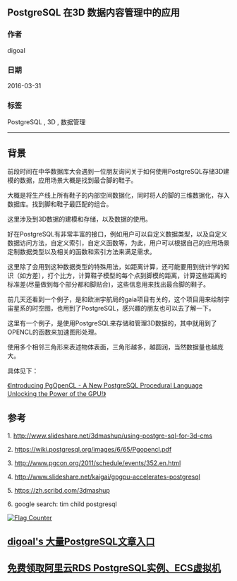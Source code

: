## PostgreSQL 在3D 数据内容管理中的应用  
                                                                                                         
### 作者                                                                                                         
digoal                                                                                                         
                                                                                                         
### 日期                                                                                                         
2016-03-31                                                                                                      
                                                                                                         
### 标签                                                                                                         
PostgreSQL , 3D , 数据管理    
                                                                                                         
----                                                                                                         
                                                                                                         
## 背景                                             
前段时间在中华数据库大会遇到一位朋友询问关于如何使用PostgreSQL存储3D建模的数据，应用场景大概是找到最合脚的鞋子。  
  
大概是将生产线上所有鞋子的内部空间数据化，同时将人的脚的三维数据化，存入数据库。找到脚和鞋子最匹配的组合。  
  
这里涉及到3D数据的建模和存储，以及数据的使用。  
  
好在PostgreSQL有非常丰富的接口，例如用户可以自定义数据类型，以及自定义数据访问方法，自定义索引，自定义函数等，为此，用户可以根据自己的应用场景定制数据类型以及相关的函数和索引方法来满足需求。  
  
这里除了会用到这种数据类型的特殊用法，如距离计算，还可能要用到统计学的知识（如方差），打个比方，计算鞋子模型的每个点到脚模的距离，计算这些距离的标准差(尽量做到每个部分都和脚贴合)，这些信息用来找出最合脚的鞋子。  
  
前几天还看到一个例子，是和欧洲宇航局的gaia项目有关的，这个项目用来绘制宇宙星系的时空图，也用到了PostgreSQL，感兴趣的朋友也可以去了解一下。  
  
这里有一个例子，是使用PostgreSQL来存储和管理3D数据的，其中就用到了OPENCL的函数来加速图形处理。  
  
使用多个相邻三角形来表述物体表面，三角形越多，越圆润，当然数据量也越庞大。  
  
具体见下：  
  
[《Introducing PgOpenCL - A New PostgreSQL Procedural Language Unlocking the Power of the GPU!》](20160331_01_pdf_001.pdf)  
  
## 参考  
1\. http://www.slideshare.net/3dmashup/using-postgre-sql-for-3d-cms  
  
2\. https://wiki.postgresql.org/images/6/65/Pgopencl.pdf  
  
3\. http://www.pgcon.org/2011/schedule/events/352.en.html  
  
4\. http://www.slideshare.net/kaigai/gpgpu-accelerates-postgresql  
  
5\. https://zh.scribd.com/3dmashup  
  
6\. google search: tim child postgresql  
  
<a rel="nofollow" href="http://info.flagcounter.com/h9V1"  ><img src="http://s03.flagcounter.com/count/h9V1/bg_FFFFFF/txt_000000/border_CCCCCC/columns_2/maxflags_12/viewers_0/labels_0/pageviews_0/flags_0/"  alt="Flag Counter"  border="0"  ></a>  
  
  
  
  
  
  
## [digoal's 大量PostgreSQL文章入口](https://github.com/digoal/blog/blob/master/README.md "22709685feb7cab07d30f30387f0a9ae")
  
  
## [免费领取阿里云RDS PostgreSQL实例、ECS虚拟机](https://free.aliyun.com/ "57258f76c37864c6e6d23383d05714ea")
  
